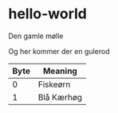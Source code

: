 # hello-world
Den gamle mølle

Og her kommer der en gulerod

| Byte | Meaning |
| --- | --- |
| 0 | Fiskeørn |
| 1 | Blå Kærhøg |
